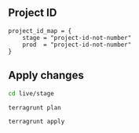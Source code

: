 ## Project ID

```hcl
project_id_map = {
    stage = "project-id-not-number"
    prod  = "project-id-not-number"
}
```

## Apply changes

```bash
cd live/stage

terragrunt plan

terragrunt apply
```
